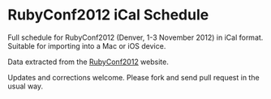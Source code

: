 RubyConf2012 iCal Schedule
==========================

Full schedule for RubyConf2012 (Denver, 1-3 November 2012) in iCal format. Suitable for importing into a Mac or iOS device.

Data extracted from the [RubyConf2012](http://www.rubyconf.org) website.

Updates and corrections welcome. Please fork and send pull request in the usual way.
